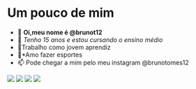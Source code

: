 #  Um pouco de mim
- 👋 **Oi,meu nome é @brunot12**
- 👀 *Tenho 15 anos e estou cursando o ensino médio*
- :money_mouth_face:Trabalho como jovem aprendiz
- :star_struck:*Amo fazer esportes
- 📫 Pode chegar a mim pelo meu instagram @brunotomes12

<!---
brunot12/brunot12 is a ✨ special ✨ repository because its `README.md` (this file) appears on your GitHub profile.
You can click the Preview link to take a look at your changes.
--->
<a href="https://instagram.com/coloque-o-seu-instagram-aqui" target="_blank"><img src="https://img.shields.io/badge/-Instagram-%23E4405F?style=for-the-badge&logo=instagram&logoColor=white" target="_blank"></a>
<a href = "mailto:coloque-o-seu-e-mail-aqui"><img src="https://img.shields.io/badge/Gmail-D14836?style=for-the-badge&logo=gmail&logoColor=white" target="_blank"></a>
![](https://img.shields.io/badge/Scratch-4D97FF?style=for-the-badge&logo=Scratch&logoColor=white)
![](https://img.shields.io/badge/JavaScript-323330?style=for-the-badge&logo=javascript&logoColor=F7DF1E)
